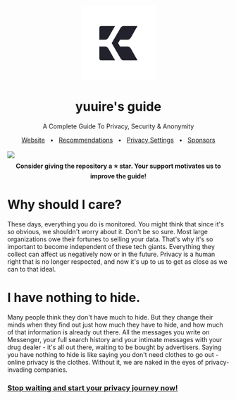 <p align="center">
  <a href="https://guide-yuuires-projects.vercel.app/"><img src="docs/public/assets/logo.png" alt="Logo" height=170></a>
</p>
<h1 align="center">yuuire's guide</h1>

<p align="center">
A Complete Guide To Privacy, Security & Anonymity
</p>

<div align="center">
  <a href="https://guide-yuuires-projects.vercel.app/">Website</a>
  <span>&nbsp;&nbsp;•&nbsp;&nbsp;</span>
  <a href="https://guide-yuuires-projects.vercel.app/recommendations/">Recommendations</a>
  <span>&nbsp;&nbsp;•&nbsp;&nbsp;</span>
  <a href="https://guide-yuuires-projects.vercel.app/privacy-settings/">Privacy Settings</a>
  <span>&nbsp;&nbsp;•&nbsp;&nbsp;</span>
  <a href="https://github.com/sponsors/yuuire">Sponsors</a>
</div>

<br>

<img src="docs/public/assets/covers/bigtech.png">

<h4 style="margin-top: 5px;" align="center">Consider giving the repository a ⭐ star. Your support motivates us to improve the guide!</h4>

# Why should I care? 

These days, everything you do is monitored. You might think that since it's so obvious, we shouldn't worry about it. Don't be so sure. Most large organizations owe their fortunes to selling your data. That's why it's so important to become independent of these tech giants. Everything they collect can affect us negatively now or in the future. Privacy is a human right that is no longer respected, and now it's up to us to get as close as we can to that ideal.

# I have nothing to hide.

Many people think they don't have much to hide. But they change their minds when they find out just how much they have to hide, and how much of that information is already out there. All the messages you write on Messenger, your full search history and your intimate messages with your drug dealer - it's all out there, waiting to be bought by advertisers. Saying you have nothing to hide is like saying you don't need clothes to go out - online privacy is the clothes. Without it, we are naked in the eyes of privacy-invading companies.

### <a href="https://guide-yuuires-projects.vercel.app/">Stop waiting and start your privacy journey now!</a>
